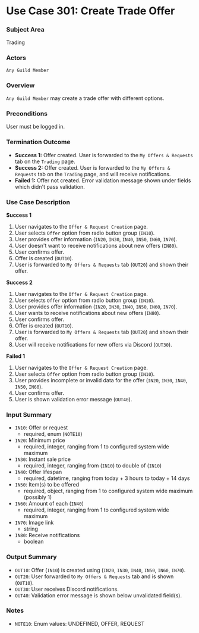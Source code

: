 # Use Case 301: Create Trade Offer

### Subject Area
Trading

### Actors
`Any Guild Member`

### Overview
`Any Guild Member` may create a trade offer with different options.

### Preconditions
User must be logged in.

### Termination Outcome
- **Success 1:** Offer created. User is forwarded to the `My Offers & Requests` tab on the `Trading` page.
- **Success 2:** Offer created. User is forwarded to the `My Offers & Requests` tab on the `Trading` page, and will receive notifications.
- **Failed 1:** Offer not created. Error validation message shown under fields which didn't pass validation.

### Use Case Description
**Success 1**
1. User navigates to the `Offer & Request Creation` page.
2. User selects `Offer` option from radio button group (`IN10`).
3. User provides offer information (`IN20`, `IN30`, `IN40`, `IN50`, `IN60`, `IN70`).
4. User doesn't want to receive notifications about new offers (`IN80`).
4. User confirms offer.
5. Offer is created (`OUT10`).
6. User is forwarded to `My Offers & Requests` tab (`OUT20`) and shown their offer.

**Success 2**
1. User navigates to the `Offer & Request Creation` page.
2. User selects `Offer` option from radio button group (`IN10`).
3. User provides offer information (`IN20`, `IN30`, `IN40`, `IN50`, `IN60`, `IN70`).
4. User wants to receive notifications about new offers (`IN80`).
5. User confirms offer.
6. Offer is created (`OUT10`).
7. User is forwarded to `My Offers & Requests` tab (`OUT20`) and shown their offer.
8. User will receive notifications for new offers via Discord (`OUT30`).

**Failed 1**
1. User navigates to the `Offer & Request Creation` page.
2. User selects `Offer` option from radio button group (`IN10`).
3. User provides incomplete or invalid data for the offer (`IN20`, `IN30`, `IN40`, `IN50`, `IN60`).
4. User confirms offer.
5. User is shown validation error message (`OUT40`).

### Input Summary
- `IN10`: Offer or request
    - required, enum (`NOTE10`)
- `IN20`: Minimum price
    - required, integer, ranging from 1 to configured system wide maximum
- `IN30`: Instant sale price
    - required, integer, ranging from (`IN10`) to double of (`IN10`)
- `IN40`: Offer lifespan
    - required, datetime, ranging from today + 3 hours to today + 14 days
- `IN50`: Item(s) to be offered
    - required, object, ranging from 1 to configured system wide maximum (possibly 1)
- `IN60`: Amount of each (`IN40`)
    - required, integer, ranging from 1 to configured system wide maximum
- `IN70`: Image link
    - string
- `IN80`: Receive notifications
    - boolean

### Output Summary
- `OUT10`: Offer (`IN10`) is created using (`IN20`, `IN30`, `IN40`, `IN50`, `IN60`, `IN70`).
- `OUT20`: User forwarded to `My Offers & Requests` tab and is shown (`OUT10`).
- `OUT30`: User receives Discord notifications.
- `OUT40`: Validation error message is shown below unvalidated field(s).

### Notes
- `NOTE10`: Enum values: UNDEFINED, OFFER, REQUEST